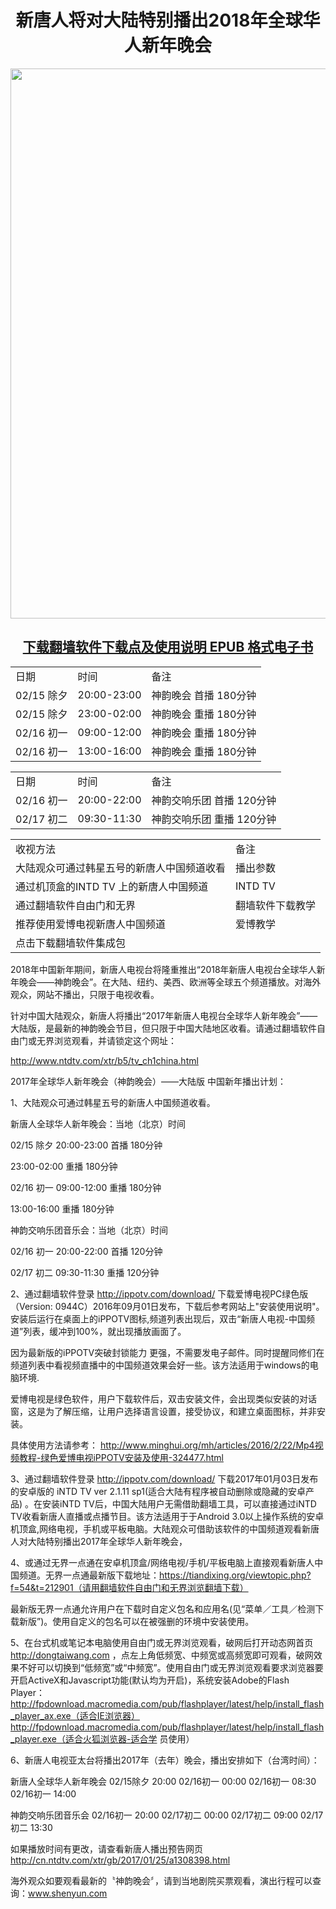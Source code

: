 
<div align="center"><h1>新唐人将对大陆特别播出2018年全球华人新年晚会</h1>
<IMG SRC="https://github.com/gofun72/telove/blob/master/img/shen/shen-yun.jpg" width=880></a><br></div>

[<div align="center"><h2>下载翻墙软件下载点及使用说明 EPUB 格式电子书</h2></div>](https://github.com/gofun72/telove/blob/master/ebook/epub/fangqian.epub?raw=true)



<table>
<tr>
	<td>日期</td>
	<td>时间</td>
	<td>备注</td>
</tr>
<tr>
	<td>02/15 除夕</td>
	<td>20:00-23:00</td>
	<td>神韵晚会 首播 180分钟</td>
</tr>
<tr>
	<td>02/15 除夕</td>
	<td>23:00-02:00</td>
	<td>神韵晚会 重播 180分钟</td>
</tr>
<tr>
	<td>02/16 初一</td>
	<td>09:00-12:00</td>
	<td>神韵晚会 重播 180分钟</td>
</tr>
<tr>
	<td>02/16 初一</td>
	<td>13:00-16:00</td>
	<td>神韵晚会 重播 180分钟</td>
</tr>
</table>


<table>
<tr>
	<td>日期</td>
	<td>时间</td>
	<td>备注</td>
</tr>
<tr>
	<td>02/16 初一</td>
	<td>20:00-22:00</td>
	<td>神韵交响乐团 首播 120分钟</td>
</tr>
<tr>
	<td>02/17 初二</td>
	<td>09:30-11:30</td>
	<td>神韵交响乐团 重播 120分钟</td>
</tr>

</table>




<table>
<tr>
	<td>收视方法</td>
	<td>备注</td>
</tr>
<tr>
	<td>大陆观众可通过韩星五号的新唐人中国频道收看</td>
	<td>播出参数</td>
</tr>
<tr>
	<td>通过机顶盒的INTD TV 上的新唐人中国频道</td>
	<td>INTD TV </td>
</tr>
<tr>
	<td>通过翻墙软件自由门和无界</td>
	<td>翻墙软件下载教学</td>
</tr>
<tr>
	<td>推荐使用爱博电视新唐人中国频道</td>
	<td>爱博教学</td>
</tr>
<tr>
	<td>点击下载翻墙软件集成包</td>
	<td></td>
</tr>
</table>
















2018年中国新年期间，新唐人电视台将隆重推出“2018年新唐人电视台全球华人新年晚会——神韵晚会”。在大陆、纽约、美西、欧洲等全球五个频道播放。对海外观众，网站不播出，只限于电视收看。

针对中国大陆观众，新唐人将播出“2017年新唐人电视台全球华人新年晚会”——大陆版，是最新的神韵晚会节目，但只限于中国大陆地区收看。请通过翻墙软件自由门或无界浏览观看，并请锁定这个网址：

http://www.ntdtv.com/xtr/b5/tv_ch1china.html

2017年全球华人新年晚会（神韵晚会）——大陆版 中国新年播出计划：

1、大陆观众可通过韩星五号的新唐人中国频道收看。

新唐人全球华人新年晚会：当地（北京）时间

02/15 除夕 20:00-23:00 首播 180分钟

23:00-02:00 重播 180分钟

02/16 初一 09:00-12:00 重播 180分钟

13:00-16:00 重播 180分钟

神韵交响乐团音乐会：当地（北京）时间

02/16 初一 20:00-22:00 首播 120分钟

02/17 初二 09:30-11:30 重播 120分钟

2、通过翻墙软件登录 http://ippotv.com/download/ 下载爱博电视PC绿色版（Version: 0944C）2016年09月01日发布，下载后参考网站上"安装使用说明"。安装后运行在桌面上的iPPOTV图标,频道列表出现后，双击“新唐人电视-中国频道”列表，缓冲到100%，就出现播放画面了。

因为最新版的iPPOTV突破封锁能力 更强，不需要发电子邮件。同时提醒同修们在频道列表中看视频直播中的中国频道效果会好一些。该方法适用于windows的电脑环境.

爱博电视是绿色软件，用户下载软件后，双击安装文件，会出现类似安装的对话窗，这是为了解压缩，让用户选择语言设置，接受协议，和建立桌面图标，并非安装。

具体使用方法请参考：
http://www.minghui.org/mh/articles/2016/2/22/Mp4视频教程-绿色爱博电视iPPOTV安装及使用-324477.html

3、通过翻墙软件登录 http://ippotv.com/download/ 下载2017年01月03日发布的安卓版的 iNTD TV ver 2.1.11 sp1(适合大陆有程序被自动删除或隐藏的安卓产品) 。在安装iNTD TV后，中国大陆用户无需借助翻墙工具，可以直接通过iNTD TV收看新唐人直播或点播节目。该方法适用于于Android 3.0以上操作系统的安卓机顶盒,网络电视，手机或平板电脑。大陆观众可借助该软件的中国频道观看新唐人对大陆特别播出2017年全球华人新年晚会，

4、或通过无界一点通在安卓机顶盒/网络电视/手机/平板电脑上直接观看新唐人中国频道。无界一点通最新版下载地址：https://tiandixing.org/viewtopic.php?f=54&t=212901（请用翻墙软件自由门和无界浏览翻墙下载）

最新版无界一点通允许用户在下载时自定义包名和应用名(见“菜单／工具／检测下载新版”)。使用自定义的包名可以在被强删的环境中安装使用。

5、在台式机或笔记本电脑使用自由门或无界浏览观看，破网后打开动态网首页 http://dongtaiwang.com ，点左上角低频宽、中频宽或高频宽即可观看，破网效果不好可以切换到“低频宽”或“中频宽”。使用自由门或无界浏览观看要求浏览器要开启ActiveX和Javascript功能(默认均为开启)，系统安装Adobe的Flash Player：
http://fpdownload.macromedia.com/pub/flashplayer/latest/help/install_flash_player_ax.exe（适合IE浏览器）
http://fpdownload.macromedia.com/pub/flashplayer/latest/help/install_flash_player.exe（适合火狐浏览器-适合学 员使用）

6、新唐人电视亚太台将播出2017年（去年）晚会，播出安排如下（台湾时间）：

新唐人全球华人新年晚会
02/15除夕 20:00
02/16初一 00:00
02/16初一 08:30
02/16初一 14:00

神韵交响乐团音乐会
02/16初一 20:00
02/17初二 00:00
02/17初二 09:00
02/17初二 13:30

如果播放时间有更改，请查看新唐人播出预告网页 http://cn.ntdtv.com/xtr/gb/2017/01/25/a1308398.html

海外观众如要观看最新的〝神韵晚会〞，请到当地剧院买票观看，演出行程可以查询：www.shenyun.com
